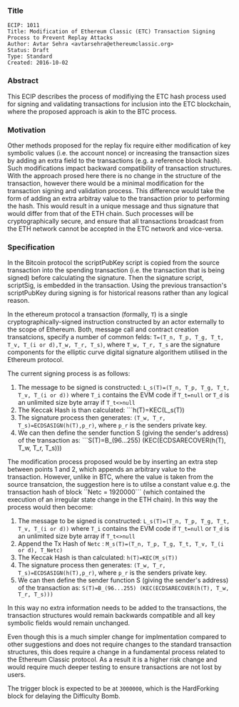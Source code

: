 ### Title

    ECIP: 1011
    Title: Modification of Ethereum Classic (ETC) Transaction Signing Process to Prevent Replay Attacks
    Author: Avtar Sehra <avtarsehra@ethereumclassic.org>
    Status: Draft
    Type: Standard
    Created: 2016-10-02

### Abstract
This ECIP describes the process of modifiying the ETC hash process used for signing and validating transactions for inclusion into the ETC blockchain, where the proposed approach is akin to the BTC process.

### Motivation
Other methods proposed for the replay fix require either modification of key symbolic values (i.e. the account nonce) or increasing the transaction sizes by adding an extra field to the transactions (e.g. a reference block hash). Such modifications impact backward compatibility of transaction structures. With the approach prosed here there is no change in the structure of the transaction, however there would be a minimal modification for the transaction signing and validation process. This difference would take the form of adding an extra arbitray value to the transaction prior to performing the hash. This would result in a unique message and thus signature that would differ from that of the ETH chain. Such processes will be cryptographically secure, and ensure that all transactions broadcast from the ETH network cannot be accepted in the ETC network and vice-versa.

### Specification
In the Bitcoin protocol the scriptPubKey script is copied from the source transaction into the spending transaction (i.e. the transaction that is being signed) before calculating the signature. Then the signature script, scriptSig, is embedded in the transaction. Using the previous transaction's scriptPubKey during signing is for historical reasons rather than any logical reason.

In the ethereum protocol a transaction (formally, ```T```) is a single cryptographically-signed instruction constructed by an actor externally to the scope of Ethereum. Both, message call and contract creation transatcions, specify a number of common felds: ```T=(T_n, T_p, T_g, T_t, T_v, T_(i or d),T_w, T_r, T_s)```,  where ```T_w, T_r, T_s``` are the signature components for the elliptic curve digital signature algorithem utilised in the Ethereum protocol.

The current signing process is as follows:

1. The message to be signed is constructed: ```L_s(T)=(T_n, T_p, T_g, T_t, T_v, T_(i or d))``` where ```T_i``` contains the EVM code if ```T_t=null``` or ```T_d``` is an unlimited size byte array if ```T_t<>null```
2. The Keccak Hash is than calculated: ```h(T)=KEC(L_s(T))
3. The signature process then generates: ```(T_w, T_r, T_s)=ECDSASIGN(h(T),p_r)```, where ```p_r``` is the senders private key.
4. We can then define the sender function S (giving the sender's address) of the transaction as: ```S(T)=B_(96...255) (KEC(ECDSARECOVER(h(T), T_w, T_r, T_s)))

The modification process proposed would be by inserting an extra step between points 1 and 2, which appends an arbitrary value to the transaction. However, unlike in BTC, where the value is taken from the source transatcion, the suggestion here is to utilse a constant value e.g. the transaction hash of block ``Netc = 1920000``` (which contained the execution of an irregular state change in the ETH chain). In this way the process would then become:

1. The message to be signed is constructed: ```L_s(T)=(T_n, T_p, T_g, T_t, T_v, T_(i or d))``` where ```T_i``` contains the EVM code if ```T_t=null``` or ```T_d``` is an unlimited size byte array if ```T_t<>null```
2. Append the Tx Hash of ```Netc``` : ```M_s(T)=(T_n, T_p, T_g, T_t, T_v, T_(i or d), T_Netc)``` 
2. The Keccak Hash is than calculated: ```h(T)=KEC(M_s(T))```
3. The signature process then generates: ```(T_w, T_r, T_s)=ECDSASIGN(h(T),p_r)```, where ```p_r``` is the senders private key.
4. We can then define the sender function S (giving the sender's address) of the transaction as: ```S(T)=B_(96...255) (KEC(ECDSARECOVER(h(T), T_w, T_r, T_s)))```

In this way no extra information needs to be added to the transactions, the transaction structures would remain backwards compatible and all key symbolic fields would remain unchanged.

Even though this is a much simpler change for implmentation compared to other suggestions and does not require changes to the standard transaction structures, this does require a change in a fundamental process related to the Ethereum Classic protocol. As a result it is a higher risk change and would require much deeper testing to ensure transactions are not lost by users.

The trigger block is expected to be at ```3000000```, which is the HardForking block for delaying the Difficulty Bomb. 
